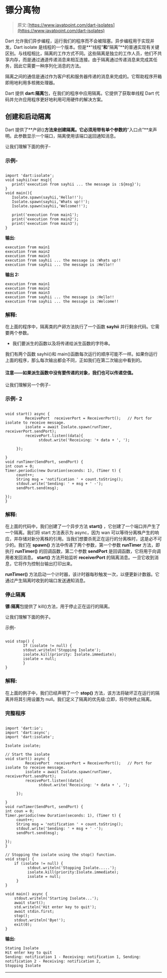 # 镖分离物

> 原文:[https://www.javatpoint.com/dart-isolates](https://www.javatpoint.com/dart-isolates)

Dart 允许我们异步编程，运行我们的程序而不会被阻塞。异步编程用于实现并发。Dart isolate 是线程的一个版本。但是**“线程”**和**“隔离”**的普通实现有关键区别。与线程相比，隔离的工作方式不同。这些隔离是独立的工作人员，他们不共享内存，而是通过通道传递消息来相互连接。由于隔离通过传递消息来完成其任务，因此它需要一种序列化消息的方法。

隔离之间的通信是通过作为客户机和服务器传递的消息来完成的。它帮助程序开箱即用地利用多核微处理器。

Dart 提供 **dart:隔离**包，在我们的程序中应用隔离。它提供了获取单线程 Dart 代码并允许应用程序更好地利用可用硬件的解决方案。

## 创建和启动隔离

Dart 提供了**产卵()**方法来创建隔离。它必须用带有单个参数的**“入口点”**来声明。此参数显示一个端口，隔离使用该端口返回通知消息。

让我们理解下面的例子-

### 示例-

```

import 'dart:isolate';  
void sayhii(var msg){ 
   print('execution from sayhii ... the message is :${msg}'); 
}  
void main(){ 
   Isolate.spawn(sayhii,'Hello!!'); 
   Isolate.spawn(sayhii,'Whats up!!'); 
   Isolate.spawn(sayhii,'Welcome!!'); 

   print('execution from main1'); 
   print('execution from main2'); 
   print('execution from main3'); 
}

```

**输出:**

```
execution from main1
execution from main2
execution from main3
execution from sayhii ... the message is :Whats up!!
execution from sayhii ... the message is :Hello!!

```

**输出 2:**

```
execution from main1
execution from main2
execution from main3
execution from sayhii ... the message is :Hello!!
execution from sayhii ... the message is :Welcome!!

```

### 解释:

在上面的程序中，隔离类的产卵方法执行了一个函数 **sayhii** 并行剩余代码。它需要两个参数。

*   我们要派生的函数以及将传递给派生函数的字符串。

我们有两个函数 sayhii()和 main()函数每次运行的顺序可能不一样。如果你运行上面的程序，那么每次输出都会不同，正如我们在第二次输出中看到的。

#### 注意——如果派生函数中没有要传递的对象，我们也可以传递空值。

让我们理解另一个例子-

### 示例- 2

```

void start() async {
         ReceivePort  receiverPort = ReceiverPort();   // Port for isolate to receive message.
         isolate = await Isolate.spawn(runTimer, receiverPort.sendPort);
         receivePort.listen((data){
               stdout.write('Receiving: '+ data + ', ');

     });

}
void runTimer(SendPort, sendPort) {
int coun = 0;
Timer.periodic(new Duration(seconds: 1), (Timer t) {
     count++;
     String msg = 'notification ' + count.toString();
     stdout.write('Sending: ' + msg + ' -');
     sendPort.send(msg);

});
}

```

### 解释:

在上面的代码中，我们创建了一个异步方法 **start()** ，它创建了一个端口并产生了一个隔离。我们将 start 方法表示为 async，因为 wan 可以等待分离株产生的响应，并存储对新分离株的引用。当我们想要杀死正在运行的分离株时，这是必不可少的。我们在 **spawn()** 方法中传递了两个参数，第一个参数 **runTimer** 方法，即执行 **runTimer()** 的回调函数，第二个参数 **sendPort** 是回调函数，它将用于向调用者发回消息。 **start()** 方法开始监听 **receiverPort** 的隔离消息。一旦它收到消息，它将作为控制台输出打印出来。

**runTimer()** 方法启动一个计时器，该计时器每秒触发一次，以便更新计数器。它通过产生隔离时收到的端口发送通知消息。

### 停止隔离

**镖:隔离**包提供了 kill()方法，用于停止正在运行的隔离。

让我们理解下面的例子。

示例-

```

void stop() {  
        If (isolate != null) {
        stdout.writeln('Stopping Isolate');
        isolate.kill(priority: Isolate.immediate);
        isolate = null;
        }
}

```

### 解释:

在上面的例子中，我们已经声明了一个 **stop()** 方法，该方法将破坏正在运行的隔离并将其引用设置为 null。我们定义了隔离的优先级:立即，将尽快终止隔离。

### 完整程序

```

import 'dart:io';
import 'dart:async';
import 'dart:isolate';

Isolate isolate;

// Start the isolate 
void start() async {
         ReceivePort  receiverPort = ReceiverPort();   // Port for isolate to receive message.
         isolate = await Isolate.spawn(runTimer, receiverPort.sendPort);
         receivePort.listen((data){
               stdout.write('Receiving: '+ data + ', ');

     });

}
void runTimer(SendPort, sendPort) {
int coun = 0;
Timer.periodic(new Duration(seconds: 1), (Timer t) {
     count++;
     String msg = 'notification ' + count.toString();
     stdout.write('Sending: ' + msg + ' -');
     sendPort.send(msg);

});
}

// Stopping the isolate using the stop() function.
void stop() {
    if (isolate != null) {
          stdout.writeln('Stopping Isolate.....');
          isolate.kill(priority:Isolate.immediate);
          isolate = null; 
     }
}

void main() async {
    stdout.writeln('Starting Isolate...');
    await start();
    std.writeln('Hit enter key to quit');
    await stdin.first;
    stop();
    stdout.writeln('Bye!');
    exit(0);
}

```

**输出:**

```
Stating Isolate 
Hit enter key to quit 
Sending: notification 1 - Receiving: notification 1, Sending: notification 2 - Receiving: notification 2,
Stopping Isolate

```

* * *